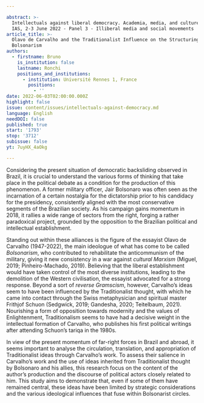 ```yaml
---

abstract: >-
  Intellectuals against liberal democracy. Academia, media, and culture, Paris
  IAS, 2-3 June 2022 - Panel 3 - Illiberal media and social movements
article_title: >-
  Olavo de Carvalho and the Traditionalist Influence on the Structuring of
  Bolsonarism
authors:
  - firstname: Bruno
    is_institution: false
    lastname: Ronchi
    positions_and_institutions:
      - institution: Université Rennes 1, France
        positions:
          - ''
date: 2022-06-03T02:00:00.000Z
highlight: false
issue: content/issues/intellectuals-against-democracy.md
language: English
needDOI: false
published: true
start: '1793'
stop: '3712'
subissue: false
yt: 7uyHX_4aOkg

---
```



Considering the present situation of democratic backsliding observed in Brazil, it is crucial to understand the various forms of thinking that take place in the political debate as a condition for the production of this phenomenon. A former military officer, Jair Bolsonaro was often seen as the incarnation of a certain nostalgia for the dictatorship prior to his candidacy for the presidency, consistently aligned with the most conservative segments of the Brazilian society. As his campaign gains momentum in 2018, it rallies a wide range of sectors from the right, forging a rather paradoxical project, grounded by the opposition to the Brazilian political and intellectual establishment. 

Standing out within these alliances is the figure of the essayist Olavo de Carvalho (1947-2022), the main ideologue of what has come to be called _Bolsonarism_, who contributed to rehabilitate the anticommunism of the military, giving it new consistency in a war against _cultural Marxism_ (Miguel, 2019; Pinheiro-Machado, 2019). Believing that the liberal establishment would have taken control of the most diverse institutions, leading to the demolition of the Western civilisation, the essayist advocated for a strong response. Beyond a sort of _reverse Gramscism_, however, Carvalho’s ideas seem to have been influenced by the Traditionalist thought, with which he came into contact through the Swiss metaphysician and spiritual master Frithjof Schuon (Sedgwick, 2019; Gandesha, 2020; Teitelbaum, 2021). Nourishing a form of opposition towards modernity and the values of Enlightenment, Traditionalism seems to have had a decisive weight in the intellectual formation of Carvalho, who publishes his first political writings after attending Schuon’s tariqa in the 1980s. 

In view of the present momentum of far-right forces in Brazil and abroad, it seems important to analyse the circulation, translation, and appropriation of Traditionalist ideas through Carvalho’s work. To assess their salience in Carvalho’s work and the use of ideas inherited from Traditionalist thought by Bolsonaro and his allies, this research focus on the content of the author’s production and the discourse of political actors closely related to him. This study aims to demonstrate that, even if some of them have remained central, these ideas have been limited by strategic considerations and the various ideological influences that fuse within Bolsonarist circles.

<Youtube yt="7uyHX_4aOkg" caption="Olavo de Carvalho and the Traditionalist influence on the structuring of Bolsonarism" start="1793" stop="3712"></Youtube>